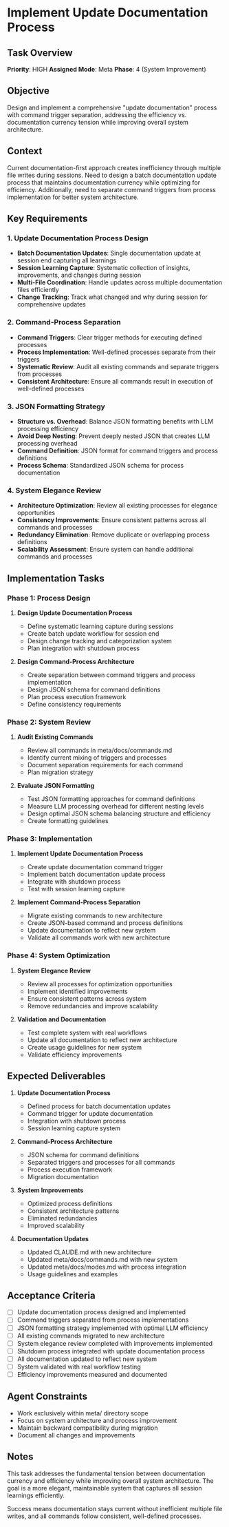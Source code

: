 # Implement Update Documentation Process

## Task Overview
**Priority**: HIGH
**Assigned Mode**: Meta
**Phase**: 4 (System Improvement)

## Objective
Design and implement a comprehensive "update documentation" process with command trigger separation, addressing the efficiency vs. documentation currency tension while improving overall system architecture.

## Context
Current documentation-first approach creates inefficiency through multiple file writes during sessions. Need to design a batch documentation update process that maintains documentation currency while optimizing for efficiency. Additionally, need to separate command triggers from process implementation for better system architecture.

## Key Requirements

### 1. Update Documentation Process Design
- **Batch Documentation Updates**: Single documentation update at session end capturing all learnings
- **Session Learning Capture**: Systematic collection of insights, improvements, and changes during session
- **Multi-File Coordination**: Handle updates across multiple documentation files efficiently
- **Change Tracking**: Track what changed and why during session for comprehensive updates

### 2. Command-Process Separation
- **Command Triggers**: Clear trigger methods for executing defined processes
- **Process Implementation**: Well-defined processes separate from their triggers
- **Systematic Review**: Audit all existing commands and separate triggers from processes
- **Consistent Architecture**: Ensure all commands result in execution of well-defined processes

### 3. JSON Formatting Strategy
- **Structure vs. Overhead**: Balance JSON formatting benefits with LLM processing efficiency
- **Avoid Deep Nesting**: Prevent deeply nested JSON that creates LLM processing overhead
- **Command Definition**: JSON format for command triggers and process definitions
- **Process Schema**: Standardized JSON schema for process documentation

### 4. System Elegance Review
- **Architecture Optimization**: Review all existing processes for elegance opportunities
- **Consistency Improvements**: Ensure consistent patterns across all commands and processes
- **Redundancy Elimination**: Remove duplicate or overlapping process definitions
- **Scalability Assessment**: Ensure system can handle additional commands and processes

## Implementation Tasks

### Phase 1: Process Design
1. **Design Update Documentation Process**
   - Define systematic learning capture during sessions
   - Create batch update workflow for session end
   - Design change tracking and categorization system
   - Plan integration with shutdown process

2. **Design Command-Process Architecture**
   - Create separation between command triggers and process implementation
   - Design JSON schema for command definitions
   - Plan process execution framework
   - Define consistency requirements

### Phase 2: System Review
1. **Audit Existing Commands**
   - Review all commands in meta/docs/commands.md
   - Identify current mixing of triggers and processes
   - Document separation requirements for each command
   - Plan migration strategy

2. **Evaluate JSON Formatting**
   - Test JSON formatting approaches for command definitions
   - Measure LLM processing overhead for different nesting levels
   - Design optimal JSON schema balancing structure and efficiency
   - Create formatting guidelines

### Phase 3: Implementation
1. **Implement Update Documentation Process**
   - Create update documentation command trigger
   - Implement batch documentation update process
   - Integrate with shutdown process
   - Test with session learning capture

2. **Implement Command-Process Separation**
   - Migrate existing commands to new architecture
   - Create JSON-based command and process definitions
   - Update documentation to reflect new system
   - Validate all commands work with new architecture

### Phase 4: System Optimization
1. **System Elegance Review**
   - Review all processes for optimization opportunities
   - Implement identified improvements
   - Ensure consistent patterns across system
   - Remove redundancies and improve scalability

2. **Validation and Documentation**
   - Test complete system with real workflows
   - Update all documentation to reflect new architecture
   - Create usage guidelines for new system
   - Validate efficiency improvements

## Expected Deliverables

1. **Update Documentation Process**
   - Defined process for batch documentation updates
   - Command trigger for update documentation
   - Integration with shutdown process
   - Session learning capture system

2. **Command-Process Architecture**
   - JSON schema for command definitions
   - Separated triggers and processes for all commands
   - Process execution framework
   - Migration documentation

3. **System Improvements**
   - Optimized process definitions
   - Consistent architecture patterns
   - Eliminated redundancies
   - Improved scalability

4. **Documentation Updates**
   - Updated CLAUDE.md with new architecture
   - Updated meta/docs/commands.md with new system
   - Updated meta/docs/modes.md with process integration
   - Usage guidelines and examples

## Acceptance Criteria

- [ ] Update documentation process designed and implemented
- [ ] Command triggers separated from process implementations
- [ ] JSON formatting strategy implemented with optimal LLM efficiency
- [ ] All existing commands migrated to new architecture
- [ ] System elegance review completed with improvements implemented
- [ ] Shutdown process integrated with update documentation process
- [ ] All documentation updated to reflect new system
- [ ] System validated with real workflow testing
- [ ] Efficiency improvements measured and documented

## Agent Constraints
- Work exclusively within meta/ directory scope
- Focus on system architecture and process improvement
- Maintain backward compatibility during migration
- Document all changes and improvements

## Notes
This task addresses the fundamental tension between documentation currency and efficiency while improving overall system architecture. The goal is a more elegant, maintainable system that captures all session learnings efficiently.

Success means documentation stays current without inefficient multiple file writes, and all commands follow consistent, well-defined processes.
